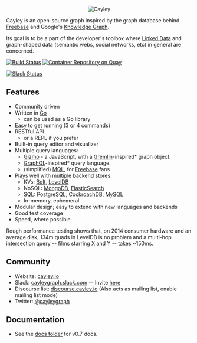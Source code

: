 <p align="center">
  <img src="static/branding/cayley_side.png?raw=true" alt="Cayley" />
</p>

Cayley is an open-source graph inspired by the graph database behind [Freebase](http://freebase.com) and Google's [Knowledge Graph](https://en.wikipedia.org/wiki/Knowledge_Graph).

Its goal is to be a part of the developer's toolbox where [Linked Data](http://linkeddata.org/) and graph-shaped data (semantic webs, social networks, etc) in general are concerned.

[![Build Status](https://travis-ci.org/cayleygraph/cayley.png?branch=master)](https://travis-ci.org/cayleygraph/cayley)
[![Container Repository on Quay](https://quay.io/repository/cayleygraph/cayley/status "Container Repository on Quay")](https://quay.io/repository/cayleygraph/cayley)

[![Slack Status](https://cayley-slackin.herokuapp.com/badge.svg)](https://cayley-slackin.herokuapp.com/)

## Features

* Community driven
* Written in [Go](https://golang.org)
  * can be used as a Go library
* Easy to get running (3 or 4 commands)
* RESTful API
  * or a REPL if you prefer
* Built-in query editor and visualizer
* Multiple query languages:
  * [Gizmo](./docs/GizmoAPI.md) - a JavaScript, with a [Gremlin](http://gremlindocs.com/)-inspired\* graph object.
  * [GraphQL](./docs/GraphQL.md)-inspired\* query language.
  * (simplified) [MQL](./docs/MQL.md), for [Freebase](https://en.wikipedia.org/wiki/Freebase) fans
* Plays well with multiple backend stores:
  * KVs: [Bolt](https://github.com/boltdb/bolt), [LevelDB](https://github.com/google/leveldb)
  * NoSQL: [MongoDB](https://www.mongodb.org), [ElasticSearch](https://www.elastic.co/products/elasticsearch)
  * SQL: [PostgreSQL](http://www.postgresql.org), [CockroachDB](https://www.cockroachlabs.com), [MySQL](https://www.mysql.com)
  * In-memory, ephemeral
* Modular design; easy to extend with new languages and backends
* Good test coverage
* Speed, where possible.

Rough performance testing shows that, on 2014 consumer hardware and an average disk, 134m quads in LevelDB is no problem and a multi-hop intersection query -- films starring X and Y -- takes ~150ms.


## Community

* Website: [cayley.io](https://cayley.io)
* Slack: [cayleygraph.slack.com](https://cayleygraph.slack.com) -- Invite [here](https://cayley-slackin.herokuapp.com/)
* Discourse list: [discourse.cayley.io](https://discourse.cayley.io) (Also acts as mailing list, enable mailing list mode)
* Twitter: [@cayleygraph](https://twitter.com/cayleygraph)

## Documentation

* See the [docs folder](docs/) for v0.7 docs.

